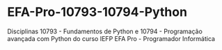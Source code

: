 # EFA-Pro-10793-10794-Python
Disciplinas 10793 - Fundamentos de Python e 10794 - Programação avançada com Python do curso IEFP EFA Pro - Programador Informática
